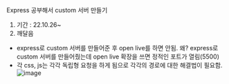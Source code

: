 Express 공부해서 custom 서버 만들기

1. 기간 : 22.10.26~
2. 깨달음
  - express로 custom 서버를 만들어준 후 open live를 하면 안됨.
    왜? express로 custom 서버를 만들어줬는데 open live 확장을 쓰면 정적인 포트가 열림(5500)
  - 각 css, js는 각각 독립형 요청을 하게 됨으로 각각의 경로에 대한 해결법이 필요함.
  ![image](https://user-images.githubusercontent.com/108196588/197934730-1cf7e3c2-2ec5-4b18-812f-6c1d266d7220.png)
